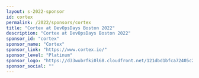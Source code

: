 ```yaml
---
layout: s-2022-sponsor
id: cortex
permalink: /2022/sponsors/cortex
title: "Cortex at DevOpsDays Boston 2022"
description: "Cortex at DevOpsDays Boston 2022"
sponsor_id: "cortex"
sponsor_name: "Cortex"
sponsor_link: "https://www.cortex.io/"
sponsor_level: "Platinum"
sponsor_logo: "https://d33wubrfki0l68.cloudfront.net/121dbd1bfca72405c250716633a4c4e8bbfa8184/09da8/img/sponsors/cortex.png"
sponsor_social: ""
---
```

  

